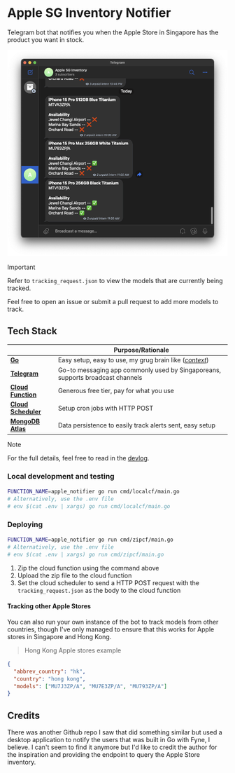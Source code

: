 # Apple SG Inventory Notifier

Telegram bot that notifies you when the Apple Store in Singapore has the product you want in stock.

![Screenshot of Telegram bot](./assets/demo.png)

> [!IMPORTANT]
> Refer to `tracking_request.json` to view the models that are currently being tracked.
>
> Feel free to open an issue or submit a pull request to add more models to track.

## Tech Stack

|                                                           | **Purpose/Rationale**                                                             |
| --------------------------------------------------------- | --------------------------------------------------------------------------------- |
| [**Go**](https://golang.org/)                             | Easy setup, easy to use, my grug brain like ([*context*](https://grugbrain.dev/)) |
| [**Telegram**](https://core.telegram.org/bots/api)        | Go-to messaging app commonly used by Singaporeans, supports broadcast channels    |
| [**Cloud Function**](https://cloud.google.com/functions)  | Generous free tier, pay for what you use                                          |
| [**Cloud Scheduler**](https://cloud.google.com/scheduler) | Setup cron jobs with HTTP POST                                                    |
| [**MongoDB Atlas**](https://www.mongodb.com/cloud/atlas)  | Data persistence to easily track alerts sent, easy setup                          |

> [!NOTE]
> For the full details, feel free to read in the [devlog](https://github.com/yusufaine/apple-notifier/blob/main/assets/devlog.md).

### Local development and testing

```bash
FUNCTION_NAME=apple_notifier go run cmd/localcf/main.go
# Alternatively, use the .env file
# env $(cat .env | xargs) go run cmd/localcf/main.go
```

### Deploying

```bash
FUNCTION_NAME=apple_notifier go run cmd/zipcf/main.go
# Alternatively, use the .env file
# env $(cat .env | xargs) go run cmd/zipcf/main.go
```

1. Zip the cloud function using the command above
2. Upload the zip file to the cloud function
3. Set the cloud scheduler to send a HTTP POST request with the `tracking_request.json` as the body to the cloud function

#### Tracking other Apple Stores

You can also run your own instance of the bot to track models from other countries, though I've only managed to ensure that this works for Apple stores in Singapore and Hong Kong.

> Hong Kong Apple stores example

```json
{
  "abbrev_country": "hk",
  "country": "hong kong",
  "models": ["MU7J3ZP/A", "MU7E3ZP/A", "MU793ZP/A"]
}
```

## Credits

There was another Github repo I saw that did something similar but used a desktop application to notify the users that was built in Go with Fyne, I believe. I can't seem to find it anymore but I'd like to credit the author for the inspiration and providing the endpoint to query the Apple Store inventory.
